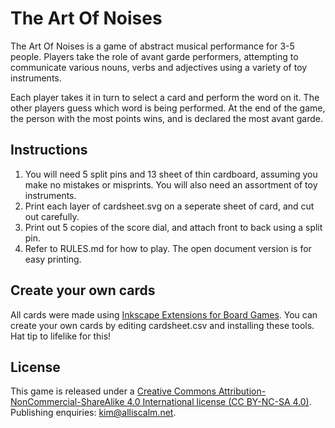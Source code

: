 The Art Of Noises
===========

The Art Of Noises is a game of abstract musical performance for 3-5 people. Players take the role of avant garde performers, attempting to communicate various nouns, verbs and adjectives using a variety of toy instruments.

Each player takes it in turn to select a card and perform the word on it. The other players guess which word is being performed. At the end of the game, the person with the most points wins, and is declared the most avant garde.

## Instructions

 1. You will need 5 split pins and 13 sheet of thin cardboard, assuming you make no mistakes or misprints. You will also need an assortment of toy instruments.
 2. Print each layer of cardsheet.svg on a seperate sheet of card, and cut out carefully.
 3. Print out 5 copies of the score dial, and attach front to back using a split pin.
 4. Refer to RULES.md for how to play. The open document version is for easy printing.


## Create your own cards

All cards were made using [Inkscape Extensions for Board Games](https://github.com/lifelike/countersheetsextension). You can create your own cards by editing cardsheet.csv and installing these tools. Hat tip to lifelike for this!

## License

This game is released under a [Creative Commons Attribution-NonCommercial-ShareAlike 4.0 International license (CC BY-NC-SA 4.0)](http://creativecommons.org/licenses/by-nc-sa/4.0/]). Publishing enquiries: kim@alliscalm.net.
